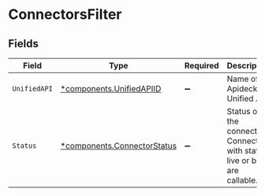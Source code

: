 # ConnectorsFilter


## Fields

| Field                                                                      | Type                                                                       | Required                                                                   | Description                                                                | Example                                                                    |
| -------------------------------------------------------------------------- | -------------------------------------------------------------------------- | -------------------------------------------------------------------------- | -------------------------------------------------------------------------- | -------------------------------------------------------------------------- |
| `UnifiedAPI`                                                               | [*components.UnifiedAPIID](../../models/components/unifiedapiid.md)        | :heavy_minus_sign:                                                         | Name of Apideck Unified API                                                | crm                                                                        |
| `Status`                                                                   | [*components.ConnectorStatus](../../models/components/connectorstatus.md)  | :heavy_minus_sign:                                                         | Status of the connector. Connectors with status live or beta are callable. |                                                                            |